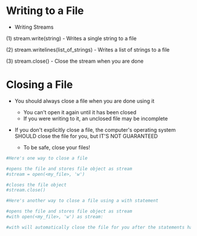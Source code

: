 # Writing to a File

- Writing Streams

(1) stream.write(string)
    - Writes a single string to a file

(2) stream.writelines(list_of_strings)
    - Writes a list of strings to a file

(3) stream.close()
    - Close the stream when you are done

# Closing a File

- You should always close a file when you are done using it
    - You can't open it again until it has been closed
    - If you were writing to it, an unclosed file may be incomplete
    
    
- If you don't explicitly close a file, the computer's operating system SHOULD close the file for you, but IT'S NOT GUARANTEED
    - To be safe, close your files!


```python
#Here's one way to close a file

#opens the file and stores file object as stream
#stream = open(<my_file>, 'w') 

#closes the file object
#stream.close()
```


```python
#Here's another way to close a file using a with statement

#opens the file and stores file object as stream
#with open(<my_file>, 'w') as stream:

#with will automatically close the file for you after the statements have been executed
```
